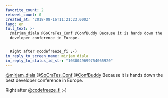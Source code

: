 ```yaml
---
favorite_count: 2
retweet_count: 0
created_at: "2018-08-16T11:21:23.000Z"
lang: en
full_text: >-
  @mirjam_diala @SoCraTes_Conf @ConfBuddy Because it is hands down the best
  developer conference in Europe.


  Right after @codefreeze_fi ;-)
in_reply_to_screen_name: mirjam_diala
in_reply_to_status_id_str: "1030049699754065920"
---
```


[@mirjam_diala](https://twitter.com/mirjam_diala)
[@SoCraTes_Conf](https://twitter.com/SoCraTes_Conf)
[@ConfBuddy](https://twitter.com/ConfBuddy) Because it is hands down the best
developer conference in Europe.

Right after [@codefreeze_fi](https://twitter.com/codefreeze_fi) ;-)
